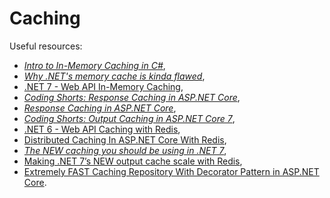 # Caching

Useful resources:

- _[Intro to In-Memory Caching in C#](https://youtu.be/2jj2wH60QuE)_,
- _[Why .NET's memory cache is kinda flawed](https://youtu.be/Q3KzZeUudsg)_,
- [.NET 7 - Web API In-Memory Caching](https://youtu.be/GkLdufOVXjI),
- _[Coding Shorts: Response Caching in ASP.NET Core](https://youtu.be/46knd1DFtB4)_,
- _[Response Caching in ASP.NET Core](https://code-maze.com/aspnetcore-response-caching/)_,
- _[Coding Shorts: Output Caching in ASP.NET Core 7](https://youtu.be/kReNMzHj6ro)_,
- [.NET 6 - Web API Caching with Redis](https://youtu.be/6HZVu3kGOrg),
- [Distributed Caching In ASP.NET Core With Redis](https://youtu.be/Tt5zIKVMMbs),
- _[The NEW caching you should be using in .NET 7](https://youtu.be/0WvGwOoK-CI)_,
- [Making .NET 7’s NEW output cache scale with Redis](https://youtu.be/WeHZ_NMC-Jo),
- [Extremely FAST Caching Repository With Decorator Pattern in ASP.NET Core](https://youtu.be/i_3I6XLAOt0).
